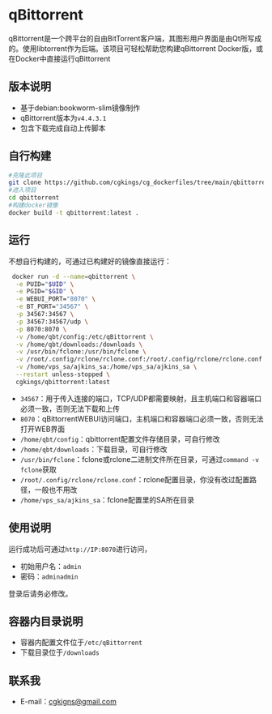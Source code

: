 # qBittorrent
qBittorrent是一个跨平台的自由BitTorrent客户端，其图形用户界面是由Qt所写成的。使用libtorrent作为后端。该项目可轻松帮助您构建qBittorrent Docker版，或在Docker中直接运行qBittorrent

## 版本说明

* 基于debian:bookworm-slim镜像制作
* qBittorrent版本为`v4.4.3.1`
* 包含下载完成自动上传脚本

## 自行构建

```bash
#克隆此项目
git clone https://github.com/cgkings/cg_dockerfiles/tree/main/qbittorrent
#进入项目
cd qbittorrent
#构建docker镜像
docker build -t qbittorrent:latest .
```

## 运行

不想自行构建的，可通过已构建好的镜像直接运行：

```bash
 docker run -d --name=qbittorrent \
  -e PUID="$UID" \
  -e PGID="$GID" \
  -e WEBUI_PORT="8070" \
  -e BT_PORT="34567" \
  -p 34567:34567 \
  -p 34567:34567/udp \
  -p 8070:8070 \
  -v /home/qbt/config:/etc/qBittorrent \
  -v /home/qbt/downloads:/downloads \
  -v /usr/bin/fclone:/usr/bin/fclone \
  -v /root/.config/rclone/rclone.conf:/root/.config/rclone/rclone.conf \
  -v /home/vps_sa/ajkins_sa:/home/vps_sa/ajkins_sa \
  --restart unless-stopped \
  cgkings/qbittorrent:latest
```

* `34567`：用于传入连接的端口，TCP/UDP都需要映射，且主机端口和容器端口必须一致，否则无法下载和上传
* `8070`：qBittorrentWEBUI访问端口，主机端口和容器端口必须一致，否则无法打开WEB界面
* `/home/qbt/config`：qbittorrent配置文件存储目录，可自行修改
* `/home/qbt/downloads`：下载目录，可自行修改
* `/usr/bin/fclone`：fclone或rclone二进制文件所在目录，可通过`command -v fclone`获取
* `/root/.config/rclone/rclone.conf`：rclone配置目录，你没有改过配置路径，一般也不用改
* `/home/vps_sa/ajkins_sa`：fclone配置里的SA所在目录

## 使用说明

运行成功后可通过`http://IP:8070`进行访问，

* 初始用户名：`admin`
* 密码：`adminadmin`

登录后请务必修改。

## 容器内目录说明

* 容器内配置文件位于`/etc/qBittorrent`
* 下载目录位于`/downloads`

## 联系我

* E-mail：cgkigns@gmail.com